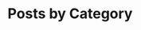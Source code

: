 ---
title: "Posts by Category"
layout: categories
permalink: /categories/
author_profile: true
sidebar_main: true
---